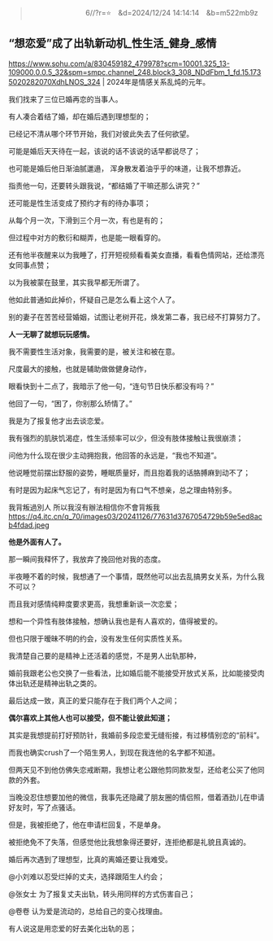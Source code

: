 
>　　　　　　　　6//?r=⭐　&d=2024/12/24 14:14:14　&b=m522mb9z
## “想恋爱”成了出轨新动机_性生活_健身_感情
https://www.sohu.com/a/830459182_479978?scm=10001.325_13-109000.0.0.5_32&spm=smpc.channel_248.block3_308_NDdFbm_1_fd.15.1735020282070XdhLNOS_324
|
2024年是情感关系乱炖的元年。

我们找来了三位已婚再恋的当事人。

有人凑合着结了婚，却在婚后遇到理想型的；

已经记不清从哪个环节开始，我们对彼此失去了任何欲望。

可能是婚后天天待在一起，该说的话不该说的话早都说尽了；

也可能是婚后他日渐油腻邋遢，
浑身散发着油乎乎的味道，让我不想靠近。

指责他一句，还要转头跟我说，“都结婚了干嘛还那么讲究？”

还可能是性生活变成了预约才有的待办事项；

从每个月一次，下滑到三个月一次，有也是有的；

但过程中对方的敷衍和糊弄，也是能一眼看穿的。

还有他半夜醒来以为我睡了，打开短视频看看美女直播，看看色情网站，还给漂亮女同事点赞；

以为我被蒙在鼓里，其实我早都无所谓了。

他如此普通如此掉价，怀疑自己是怎么看上这个人了。

别的妻子在苦苦经营婚姻，试图让老树开花，焕发第二春，我已经不打算努力了。

**人一无聊了就想玩玩感情。**

我不需要性生活对象，我需要的是，被关注和被在意。

尺度最大的接触，也就是辅助做做健身动作，

眼看快到十二点了，我暗示了他一句，“连句节日快乐都没有吗？”

他回了一句，“困了，你别那么矫情了。”

我是为了报复他才出去谈恋爱。

我有强烈的肌肤饥渴症，性生活频率可以少，但没有肢体接触让我很崩溃；

问他为什么现在很少主动拥抱我，他回答的永远是，“我也不知道”。

他说睡觉前摆出舒服的姿势，睡眠质量好，而且抱着我的话胳膊麻到动不了；

有时是因为起床气忘记了，有时是因为有口气不想亲，总之理由特别多。

我背叛過別人
所以我沒有辦法相信你不會背叛我
https://q4.itc.cn/q_70/images03/20241126/77631d3767054729b59e5ed8acb4fdad.jpeg

**他是外面有人了。**

那一瞬间我释怀了，我放弃了挽回他对我的态度。

半夜睡不着的时候，我想通了一个事情，既然他可以出去乱搞男女关系，为什么我不可以？

而且我对感情纯粹度要求更高，我想重新谈一次恋爱；

想和一个异性有肢体接触，想确认我也是有人喜欢的，值得被爱的。

但也只限于暧昧不明的约会，没有发生任何实质性关系。

我清楚自己要的是精神上还活着的感觉，不是男人出轨那种，

婚前我跟老公也交换了一些看法，比如婚后能不能接受开放式关系，比如能接受肉体出轨还是精神出轨之类的。

最后达成一致，真正的爱只能存在于我们两个人之间；

**偶尔喜欢上其他人也可以接受，但不能让彼此知道；**

其实是我想提前打好预防针，我婚前多段恋爱无缝衔接，有过移情别恋的“前科”。

而我也确实crush了一个陌生男人，到现在我连他的名字都不知道。

但两天见不到他仿佛失恋戒断期，我想让老公跟他剪同款发型，还给老公买了他同款的外套。

当晚没忍住想要加他的微信，我事先还隐藏了朋友圈的情侣照，借着酒劲儿在申请好友时，写了点骚话。

但是，我被拒绝了，他在申请栏回复，不是单身。

被拒绝免不了失落，但感觉他比我想象得还要好，连拒绝都是礼貌且真诚的。

婚后再次遇到了理想型，比真的离婚还要让我难受。

@小刘难以忍受烂掉的丈夫，选择跟陌生人约会；

@张女士 为了报复丈夫出轨，转头用同样的方式伤害自己；

@卷卷 认为爱是流动的，总给自己的变心找理由。

有人说这是用恋爱的好去美化出轨的恶；